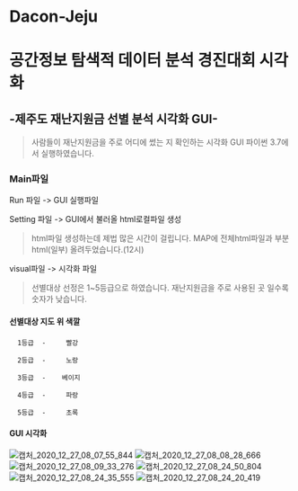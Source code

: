 # Dacon-Jeju
# 공간정보 탐색적 데이터 분석 경진대회 시각화

## -제주도 재난지원금 선별 분석 시각화 GUI-

> 사람들이 재난지원금을 주로 어디에 썼는 지 확인하는 시각화 GUI
> 파이썬 3.7에서 실행하였습니다.

### Main파일

Run 파일 -> GUI 실행파일 

Setting 파일 -> GUI에서 불러올 html로컬파일 생성

>html파일 생성하는데 제법 많은 시간이 걸립니다. 
>MAP에 전체html파일과 부분html(일부) 올려두었습니다.(12시)

visual파일 -> 시각화 파일

> 선별대상 선정은 1~5등급으로 하였습니다. 재난지원금을 주로 사용된 곳 일수록 숫자가 낮습니다.

#### 선별대상   지도 위 색깔

      1등급  -     빨강

      2등급  -     노랑

      3등급  -    베이지

      4등급  -     파랑

      5등급  -     초록

#### GUI 시각화

![캡처_2020_12_27_08_07_55_844](https://user-images.githubusercontent.com/76610293/103162909-2b7f5400-483a-11eb-8dea-c222c988106b.png)
![캡처_2020_12_27_08_08_28_666](https://user-images.githubusercontent.com/76610293/103162914-3934d980-483a-11eb-81b7-8cc62cccd1bc.png)
![캡처_2020_12_27_08_09_33_276](https://user-images.githubusercontent.com/76610293/103162917-3fc35100-483a-11eb-8ca3-f05124468972.png)
![캡처_2020_12_27_08_24_50_804](https://user-images.githubusercontent.com/76610293/103162921-4f429a00-483a-11eb-95a7-54ea7691d0e5.png)
![캡처_2020_12_27_08_24_35_555](https://user-images.githubusercontent.com/76610293/103162919-4b167c80-483a-11eb-9d6e-515313d37905.png)
![캡처_2020_12_27_08_24_20_419](https://user-images.githubusercontent.com/76610293/103162918-45209b80-483a-11eb-83bb-dc32b15f4bfc.png)



